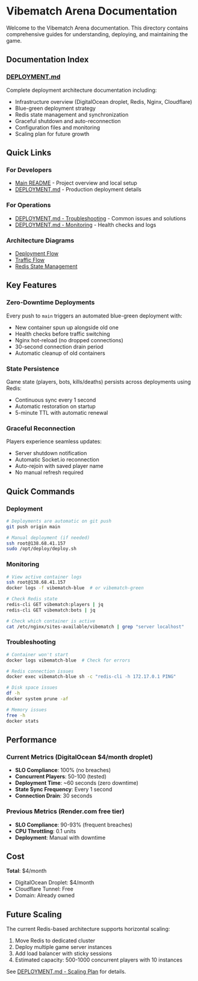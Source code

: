 # Vibematch Arena Documentation

Welcome to the Vibematch Arena documentation. This directory contains comprehensive guides for understanding, deploying, and maintaining the game.

## Documentation Index

### [DEPLOYMENT.md](./DEPLOYMENT.md)
Complete deployment architecture documentation including:
- Infrastructure overview (DigitalOcean droplet, Redis, Nginx, Cloudflare)
- Blue-green deployment strategy
- Redis state management and synchronization
- Graceful shutdown and auto-reconnection
- Configuration files and monitoring
- Scaling plan for future growth

## Quick Links

### For Developers
- [Main README](../README.md) - Project overview and local setup
- [DEPLOYMENT.md](./DEPLOYMENT.md) - Production deployment details

### For Operations
- [DEPLOYMENT.md - Troubleshooting](./DEPLOYMENT.md#monitoring--troubleshooting) - Common issues and solutions
- [DEPLOYMENT.md - Monitoring](./DEPLOYMENT.md#monitoring--troubleshooting) - Health checks and logs

### Architecture Diagrams
- [Deployment Flow](./DEPLOYMENT.md#architecture-flow)
- [Traffic Flow](./DEPLOYMENT.md#traffic-flow)
- [Redis State Management](./DEPLOYMENT.md#redis-state-management)

## Key Features

### Zero-Downtime Deployments
Every push to `main` triggers an automated blue-green deployment with:
- New container spun up alongside old one
- Health checks before traffic switching
- Nginx hot-reload (no dropped connections)
- 30-second connection drain period
- Automatic cleanup of old containers

### State Persistence
Game state (players, bots, kills/deaths) persists across deployments using Redis:
- Continuous sync every 1 second
- Automatic restoration on startup
- 5-minute TTL with automatic renewal

### Graceful Reconnection
Players experience seamless updates:
- Server shutdown notification
- Automatic Socket.io reconnection
- Auto-rejoin with saved player name
- No manual refresh required

## Quick Commands

### Deployment
```bash
# Deployments are automatic on git push
git push origin main

# Manual deployment (if needed)
ssh root@138.68.41.157
sudo /opt/deploy/deploy.sh
```

### Monitoring
```bash
# View active container logs
ssh root@138.68.41.157
docker logs -f vibematch-blue  # or vibematch-green

# Check Redis state
redis-cli GET vibematch:players | jq
redis-cli GET vibematch:bots | jq

# Check which container is active
cat /etc/nginx/sites-available/vibematch | grep "server localhost"
```

### Troubleshooting
```bash
# Container won't start
docker logs vibematch-blue  # Check for errors

# Redis connection issues
docker exec vibematch-blue sh -c "redis-cli -h 172.17.0.1 PING"

# Disk space issues
df -h
docker system prune -af

# Memory issues
free -h
docker stats
```

## Performance

### Current Metrics (DigitalOcean $4/month droplet)
- **SLO Compliance**: 100% (no breaches)
- **Concurrent Players**: 50-100 (tested)
- **Deployment Time**: ~60 seconds (zero downtime)
- **State Sync Frequency**: Every 1 second
- **Connection Drain**: 30 seconds

### Previous Metrics (Render.com free tier)
- **SLO Compliance**: 90-93% (frequent breaches)
- **CPU Throttling**: 0.1 units
- **Deployment**: Manual with downtime

## Cost

**Total**: $4/month
- DigitalOcean Droplet: $4/month
- Cloudflare Tunnel: Free
- Domain: Already owned

## Future Scaling

The current Redis-based architecture supports horizontal scaling:
1. Move Redis to dedicated cluster
2. Deploy multiple game server instances
3. Add load balancer with sticky sessions
4. Estimated capacity: 500-1000 concurrent players with 10 instances

See [DEPLOYMENT.md - Scaling Plan](./DEPLOYMENT.md#scaling-plan) for details.

